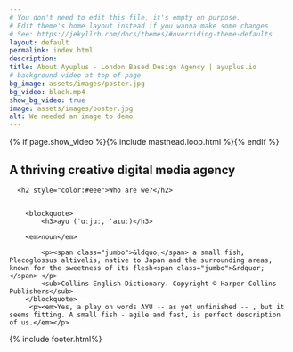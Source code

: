 ```yaml
---
# You don't need to edit this file, it's empty on purpose.
# Edit theme's home layout instead if you wanna make some changes
# See: https://jekyllrb.com/docs/themes/#overriding-theme-defaults
layout: default
permalink: index.html
description:
title: About Ayuplus - London Based Design Agency | ayuplus.io
# background video at top of page
bg_image: assets/images/poster.jpg
bg_video: black.mp4
show_bg_video: true
image: assets/images/poster.jpg
alt: We needed an image to demo
---
```


{% if page.show_video %}{% include masthead.loop.html %}{% endif %}
<div class="container">

<div class="row">
    <div class="coloum right">
        <section class="section">
            <h2 class="">A thriving creative digital media agency</h2>
            </section>
    </div>
    <div class="coloum">
    <section class="section">

      <h2 style="color:#eee">Who are we?</h2>


        <blockquote>
            <h3>ayu (ˈɑːjuː, ˈaɪuː)</h3>

        <em>noun</em>

            <p><span class="jumbo">&ldquo;</span> a small fish, Plecoglossus altivelis, native to Japan and the surrounding areas, known for the sweetness of its flesh<span class="jumbo">&rdquor;</span> </p>
            <sub>Collins English Dictionary. Copyright © Harper Collins Publishers</sub>
        </blockquote>
         <p><em>Yes, a play on words AYU -- as yet unfinished -- , but it seems fitting. A small fish - agile and fast, is perfect description of us.</em></p>

</section>
    </div>

</div>
{% include footer.html%}
</div>
